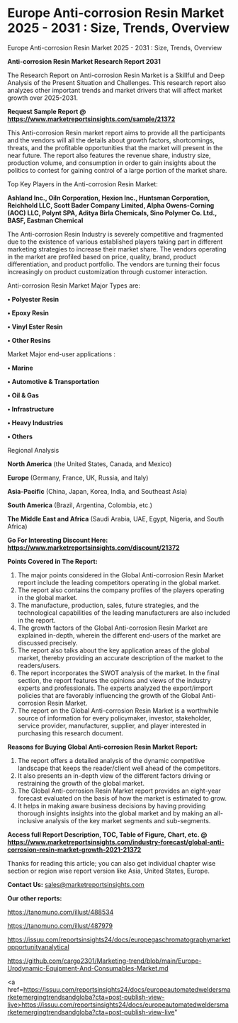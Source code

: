 # Europe Anti-corrosion Resin Market 2025 - 2031 : Size, Trends, Overview
 Europe Anti-corrosion Resin Market 2025 - 2031 : Size, Trends, Overview

<strong>Anti-corrosion Resin Market Research Report 2031</strong>

The Research Report on Anti-corrosion Resin Market is a Skillful and Deep Analysis of the Present Situation and Challenges. This research report also analyzes other important trends and market drivers that will affect market growth over 2025-2031.

<strong>Request Sample Report @ <a href=https://www.marketreportsinsights.com/sample/21372>https://www.marketreportsinsights.com/sample/21372</a></strong>

This Anti-corrosion Resin market report aims to provide all the participants and the vendors will all the details about growth factors, shortcomings, threats, and the profitable opportunities that the market will present in the near future. The report also features the revenue share, industry size, production volume, and consumption in order to gain insights about the politics to contest for gaining control of a large portion of the market share.

Top Key Players in the Anti-corrosion Resin Market:

<strong>Ashland Inc., Oiln Corporation, Hexion Inc., Huntsman Corporation, Reichhold LLC, Scott Bader Company Limited, Alpha Owens-Corning (AOC) LLC, Polynt SPA, Aditya Birla Chemicals, Sino Polymer Co. Ltd., BASF, Eastman Chemical</strong>

The Anti-corrosion Resin Industry is severely competitive and fragmented due to the existence of various established players taking part in different marketing strategies to increase their market share. The vendors operating in the market are profiled based on price, quality, brand, product differentiation, and product portfolio. The vendors are turning their focus increasingly on product customization through customer interaction.

Anti-corrosion Resin Market Major Types are:

<strong>• Polyester Resin

• Epoxy Resin

• Vinyl Ester Resin

• Other Resins</strong>

Market Major end-user applications :

<strong>• Marine

• Automotive & Transportation

• Oil & Gas

• Infrastructure

• Heavy Industries

• Others</strong>

Regional Analysis

</u><strong><b>North America</b></strong> (the United States, Canada, and Mexico)

<strong><b>Europe </b></strong>(Germany, France, UK, Russia, and Italy)

<strong><b>Asia-Pacific</b></strong> (China, Japan, Korea, India, and Southeast Asia)

<strong><b>South America</b></strong> (Brazil, Argentina, Colombia, etc.)

<strong><b>The Middle East and Africa</b></strong> (Saudi Arabia, UAE, Egypt, Nigeria, and South Africa)

<strong>Go For Interesting Discount Here: <a href=https://www.marketreportsinsights.com/discount/21372>https://www.marketreportsinsights.com/discount/21372</a></strong>

<strong>Points Covered in The Report:</strong>
<ol>
  <li>The major points considered in the Global Anti-corrosion Resin Market report include the leading competitors operating in the global market.</li>
  <li>The report also contains the company profiles of the players operating in the global market.</li>
  <li>The manufacture, production, sales, future strategies, and the technological capabilities of the leading manufacturers are also included in the report.</li>
  <li>The growth factors of the Global Anti-corrosion Resin Market are explained in-depth, wherein the different end-users of the market are discussed precisely.</li>
  <li>The report also talks about the key application areas of the global market, thereby providing an accurate description of the market to the readers/users.</li>
  <li>The report incorporates the SWOT analysis of the market. In the final section, the report features the opinions and views of the industry experts and professionals. The experts analyzed the export/import policies that are favorably influencing the growth of the Global Anti-corrosion Resin Market.</li>
  <li>The report on the Global Anti-corrosion Resin Market is a worthwhile source of information for every policymaker, investor, stakeholder, service provider, manufacturer, supplier, and player interested in purchasing this research document.</li>
</ol>
<strong>Reasons for Buying Global Anti-corrosion Resin Market Report:</strong>

<ol>
  <li>The report offers a detailed analysis of the dynamic competitive landscape that keeps the reader/client well ahead of the competitors.</li>
  <li>It also presents an in-depth view of the different factors driving or restraining the growth of the global market.</li>
  <li>The Global Anti-corrosion Resin Market report provides an eight-year forecast evaluated on the basis of how the market is estimated to grow.</li>
  <li>It helps in making aware business decisions by having providing thorough insights insights into the global market and by making an all-inclusive analysis of the key market segments and sub-segments.</li>
</ol>
<strong>Access full Report Description, TOC, Table of Figure, Chart, etc. @ <a href=https://www.marketreportsinsights.com/industry-forecast/global-anti-corrosion-resin-market-growth-2021-21372>https://www.marketreportsinsights.com/industry-forecast/global-anti-corrosion-resin-market-growth-2021-21372</a></strong>


Thanks for reading this article; you can also get individual chapter wise section or region wise report version like Asia, United States, Europe.

<strong>Contact Us:</strong>
sales@marketreportsinsights.com

<strong>Our other reports:</strong>

<a href=https://tanomuno.com/illust/488534>https://tanomuno.com/illust/488534</a>

<a href=https://tanomuno.com/illust/487979>https://tanomuno.com/illust/487979</a>

<a href=https://issuu.com/reportsinsights24/docs/europegaschromatographymarketopportunityanalytical>https://issuu.com/reportsinsights24/docs/europegaschromatographymarketopportunityanalytical</a>

<a href=https://github.com/cargo2301/Marketing-trend/blob/main/Europe-Urodynamic-Equipment-And-Consumables-Market.md>https://github.com/cargo2301/Marketing-trend/blob/main/Europe-Urodynamic-Equipment-And-Consumables-Market.md</a>

<a href=https://issuu.com/reportsinsights24/docs/europeautomatedweldersmarketemergingtrendsandgloba?cta=post-publish-view-live>https://issuu.com/reportsinsights24/docs/europeautomatedweldersmarketemergingtrendsandgloba?cta=post-publish-view-live</a>"

